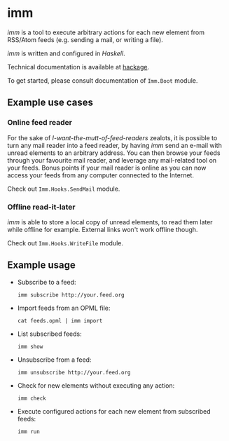 # imm

*imm* is a tool to execute arbitrary actions for each new element from RSS/Atom feeds (e.g. sending a mail, or writing a file).

*imm* is written and configured in *Haskell*.

Technical documentation is available at [hackage][1].

To get started, please consult documentation of `Imm.Boot` module.


## Example use cases

### Online feed reader

For the sake of *I-want-the-mutt-of-feed-readers* zealots, it is possible to turn any mail reader into a feed reader, by having *imm* send an e-mail with unread elements to an arbitrary address.
You can then browse your feeds through your favourite mail reader, and leverage any mail-related tool on your feeds.
Bonus points if your mail reader is online as you can now access your feeds from any computer connected to the Internet.

Check out `Imm.Hooks.SendMail` module.

### Offline read-it-later

*imm* is able to store a local copy of unread elements, to read them later while offline for example. External links won't work offline though.

Check out `Imm.Hooks.WriteFile` module.


## Example usage

- Subscribe to a feed:

  ```
  imm subscribe http://your.feed.org
  ```
- Import feeds from an OPML file:

  ```
  cat feeds.opml | imm import
  ```
- List subscribed feeds:

  ```
  imm show
  ```
- Unsubscribe from a feed:

  ```
  imm unsubscribe http://your.feed.org
  ```
- Check for new elements without executing any action:

  ```
  imm check
  ```
- Execute configured actions for each new element from subscribed feeds:

  ```
  imm run
  ```
[1]: http://hackage.haskell.org/package/imm

